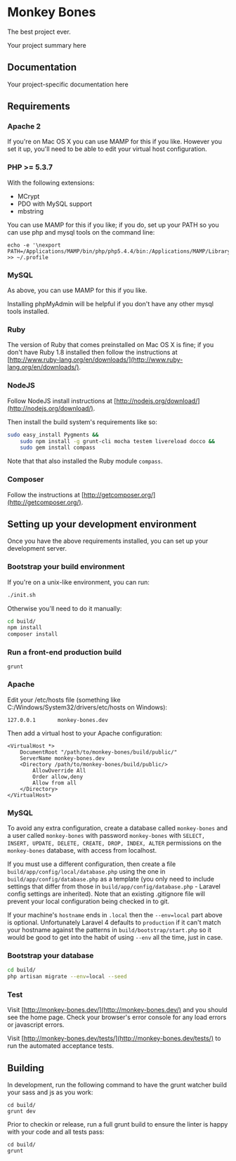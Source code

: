 Monkey Bones
=======================

The best project ever.

Your project summary here

Documentation
-------------

Your project-specific documentation here

Requirements
------------

### Apache 2

If you're on Mac OS X you can use MAMP for this if you like. However you set it up, you'll need to be able to edit your
virtual host configuration.

### PHP >= 5.3.7

With the following extensions:

- MCrypt
- PDO with MySQL support
- mbstring

You can use MAMP for this if you like; if you do, set up your PATH so you can use php and mysql tools on the command
line:

    echo -e '\nexport PATH=/Applications/MAMP/bin/php/php5.4.4/bin:/Applications/MAMP/Library/bin:$PATH\n\n' >> ~/.profile

### MySQL

As above, you can use MAMP for this if you like.

Installing phpMyAdmin will be helpful if you don't have any other mysql tools installed.

### Ruby

The version of Ruby that comes preinstalled on Mac OS X is fine; if you don't have Ruby 1.8 installed
then follow the instructions at [http://www.ruby-lang.org/en/downloads/](http://www.ruby-lang.org/en/downloads/).

### NodeJS

Follow NodeJS install instructions at [http://nodejs.org/download/](http://nodejs.org/download/).

Then install the build system's requirements like so:

```bash
sudo easy_install Pygments &&
    sudo npm install -g grunt-cli mocha testem livereload docco &&
    sudo gem install compass
```

Note that that also installed the Ruby module `compass`.

### Composer

Follow the instructions at [http://getcomposer.org/](http://getcomposer.org/).

Setting up your development environment
---------------------------------------

Once you have the above requirements installed, you can set up your development server.

### Bootstrap your build environment

If you're on a unix-like environment, you can run:

```bash
./init.sh
```

Otherwise you'll need to do it manually:

```bash
cd build/
npm install
composer install
```

### Run a front-end production build

```
grunt
```

### Apache

Edit your /etc/hosts file (something like C:/Windows/System32/drivers/etc/hosts on Windows):

```
127.0.0.1       monkey-bones.dev
```

Then add a virtual host to your Apache configuration:

```
<VirtualHost *>
    DocumentRoot "/path/to/monkey-bones/build/public/"
    ServerName monkey-bones.dev
    <Directory /path/to/monkey-bones/build/public/>
        AllowOverride All
        Order allow,deny
        Allow from all
    </Directory>
</VirtualHost>

```

### MySQL

To avoid any extra configuration, create a database called `monkey-bones` and a user called
`monkey-bones` with password `monkey-bones` with `SELECT, INSERT, UPDATE, DELETE, CREATE, DROP, INDEX, ALTER`
permissions on the `monkey-bones` database, with access from localhost.

If you must use a different configuration, then create a file `build/app/config/local/database.php` using the one in
`build/app/config/database.php` as a template (you only need to include settings that differ from those in
`build/app/config/database.php` - Laravel config settings are inherited). Note that an existing .gitignore file will
prevent your local configuration being checked in to git.

If your machine's `hostname` ends in `.local` then the `--env=local` part above is optional. Unfortunately Laravel 4
defaults to `production` if it can't match your hostname against the patterns in `build/bootstrap/start.php` so it
would be good to get into the habit of using `--env` all the time, just in case.

### Bootstrap your database

```bash
cd build/
php artisan migrate --env=local --seed
```

### Test

Visit [http://monkey-bones.dev/](http://monkey-bones.dev/) and you should see the home page. Check your browser's error console
for any load errors or javascript errors.

Visit [http://monkey-bones.dev/tests/](http://monkey-bones.dev/tests/) to run the automated acceptance tests.

Building
--------

In development, run the following command to have the grunt watcher build your sass and js as you work:

    cd build/
    grunt dev

Prior to checkin or release, run a full grunt build to ensure the linter is happy with your code and all tests pass:

    cd build/
    grunt
